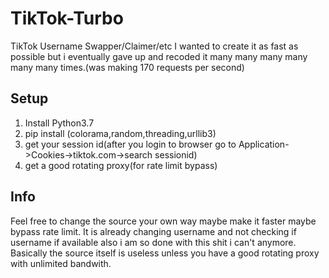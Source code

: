 # TikTok-Turbo
TikTok Username Swapper/Claimer/etc
I wanted to create it as fast as possible but i eventually gave up and recoded it many many many many many many times.(was making 170 requests per second)
## Setup
1. Install Python3.7
2. pip install (colorama,random,threading,urllib3)
3. get your session id(after you login to browser go to Application->Cookies->tiktok.com->search sessionid)
4. get a good rotating proxy(for rate limit bypass)
## Info
Feel free to change the source your own way maybe make it faster maybe bypass rate limit. It is already changing username and not checking if username if available also i am so done with this shit i can't anymore. Basically the source itself is useless unless you have a good rotating proxy with unlimited bandwith.
